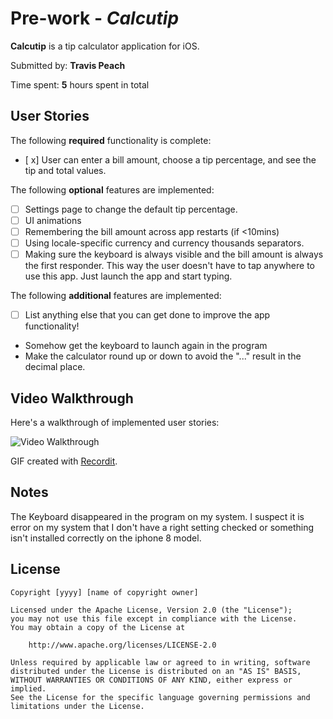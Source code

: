 # Pre-work - *Calcutip*

**Calcutip** is a tip calculator application for iOS.

Submitted by: **Travis Peach**

Time spent: **5** hours spent in total

## User Stories

The following **required** functionality is complete:

* [ x] User can enter a bill amount, choose a tip percentage, and see the tip and total values.

The following **optional** features are implemented:
* [ ] Settings page to change the default tip percentage.
* [ ] UI animations
* [ ] Remembering the bill amount across app restarts (if <10mins)
* [ ] Using locale-specific currency and currency thousands separators.
* [ ] Making sure the keyboard is always visible and the bill amount is always the first responder. This way the user doesn't have to tap anywhere to use this app. Just launch the app and start typing.

The following **additional** features are implemented:

- [ ] List anything else that you can get done to improve the app functionality!
- Somehow get the keyboard to launch again in the program
- Make the calculator round up or down to avoid the "..." result in the decimal place. 

## Video Walkthrough 

Here's a walkthrough of implemented user stories:

<img src='http://g.recordit.co/0S9wCGvYl6.gif' title='Video Walkthrough' width='' alt='Video Walkthrough' />

GIF created with [Recordit](https://recordit.co).

## Notes
The Keyboard disappeared in the program on my system. I suspect it is error on my system that I don't have a right setting checked or
something isn't installed correctly on the iphone 8 model. 

## License

    Copyright [yyyy] [name of copyright owner]

    Licensed under the Apache License, Version 2.0 (the "License");
    you may not use this file except in compliance with the License.
    You may obtain a copy of the License at

        http://www.apache.org/licenses/LICENSE-2.0

    Unless required by applicable law or agreed to in writing, software
    distributed under the License is distributed on an "AS IS" BASIS,
    WITHOUT WARRANTIES OR CONDITIONS OF ANY KIND, either express or implied.
    See the License for the specific language governing permissions and
    limitations under the License.
